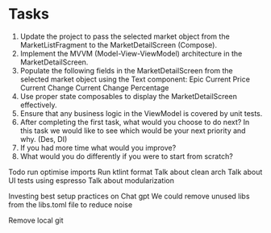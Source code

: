 # Tasks

1. Update the project to pass the selected market object from the MarketListFragment to the MarketDetailScreen (Compose).
2. Implement the MVVM (Model-View-ViewModel) architecture in the MarketDetailScreen.
3. Populate the following fields in the MarketDetailScreen from the selected market object using the Text component:
      Epic
      Current Price
      Current Change
      Current Change Percentage
4. Use proper state composables to display the MarketDetailScreen effectively.
5. Ensure that any business logic in the ViewModel is covered by unit tests.
6. After completing the first task, what would you choose to do next? In this task we would like to see which would be your next priority and why. (Des, DI)
7. If you had more time what would you improve?
8. What would you do differently if you were to start from scratch?



Todo run optimise imports
Run ktlint format
Talk about clean arch
Talk about UI tests using espresso
Talk about modularization

Investing best setup practices on Chat gpt
We could remove unused libs from the libs.toml file to reduce noise

Remove local git



